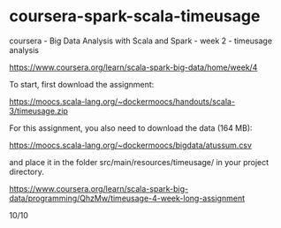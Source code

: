 # coursera-spark-scala-timeusage
coursera - Big Data Analysis with Scala and Spark - week 2 - timeusage analysis

https://www.coursera.org/learn/scala-spark-big-data/home/week/4

To start, first download the assignment: 

https://moocs.scala-lang.org/~dockermoocs/handouts/scala-3/timeusage.zip

For this assignment, you also need to download the data (164 MB):

https://moocs.scala-lang.org/~dockermoocs/bigdata/atussum.csv

and place it in the folder src/main/resources/timeusage/ in your project directory.

https://www.coursera.org/learn/scala-spark-big-data/programming/QhzMw/timeusage-4-week-long-assignment

10/10

